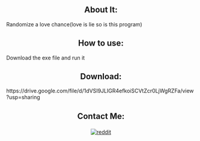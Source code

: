 <h2 align="center">About It:</h2>

<div >Randomize a love chance(love is lie so is this program)</div>
</p>
<h2 align="center">How to use:</h2>

<div >Download the exe file and run it</div>
</p>
<h2 align="center">Download:</h2>

<div >https://drive.google.com/file/d/1dVSI9JLIGR4efkoiSCVtZcr0LjWgRZFa/view?usp=sharing</div>
</p>
<h2 align="center">Contact Me:</h2>
<p align="center">
  <a href="https://www.reddit.com/user/budiegamez"/>
    <img src="https://github.com/fenix-hub/ColoredBadges/blob/master/svg/social/reddit.svg" alt="reddit" style="vertical-align:top; margin:4px">
  </a>

</p>
